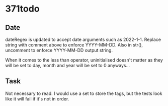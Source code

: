 # 371todo

## Date
dateRegex is updated to accept date arguments such as 2022-1-1. Replace string with comment above to enforce YYYY-MM-DD. Also in str(), uncomment to enforce YYYY-MM-DD output string.

When it comes to the less than operator, uninitialised doesn't matter as they will be set to day, month and year will be set to 0 anyways...

## Task
Not necessary to read. I would use a set to store the tags, but the tests look like it will fail if it's not in order.

